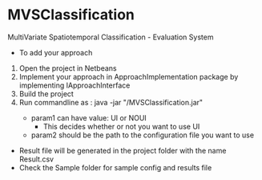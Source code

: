 # MVSClassification
MultiVariate Spatiotemporal Classification - Evaluation System
- To add your approach
 1. Open the project in Netbeans
 2. Implement your approach in ApproachImplementation package by implementing IApproachInterface
 3. Build the project
 4. Run commandline as :
    java -jar "<path>/MVSClassification.jar" <param1> <param2>
    - param1 can have value: UI or NOUI
      - This decides whether or not you want to use UI
    - param2 should be the path to the configuration file you want to use
 - Result file will be generated in the project folder with the name Result.csv
 - Check the Sample folder for sample config and results file
